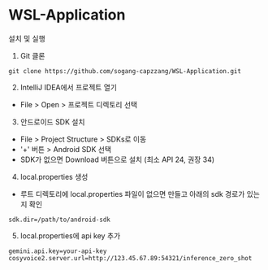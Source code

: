 # WSL-Application

설치 및 실행

1. Git 클론

```
git clone https://github.com/sogang-capzzang/WSL-Application.git
```

2. IntelliJ IDEA에서 프로젝트 열기

- File > Open > 프로젝트 디렉토리 선택

3. 안드로이드 SDK 설치

- File > Project Structure > SDKs로 이동
- '+' 버튼 > Android SDK 선택
- SDK가 없으면 Download 버튼으로 설치 (최소 API 24, 권장 34)

4. local.properties 생성

- 루트 디렉토리에 local.properties 파일이 없으면 만들고 아래의 sdk 경로가 있는지 확인

```
sdk.dir=/path/to/android-sdk
```
5. local.properties에 api key 추가


```
gemini.api.key=your-api-key
cosyvoice2.server.url=http://123.45.67.89:54321/inference_zero_shot
```

